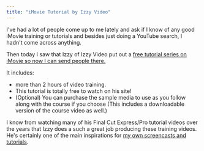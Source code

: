 ```yaml
---
title: "iMovie Tutorial by Izzy Video"
---
```

<p>I've had a lot of people come up to me lately and ask if I know of any good iMovie training or tutorials and besides just doing a YouTube search, I hadn't come across anything.</p>
<p>Then today I saw that Izzy of Izzy Video put out a <a href="https://www.izzyvideo.com/imovie-tutorial/">free tutorial series on iMovie so now I can send people there.</a></p>
<p>It includes:</p>
<ul>
<li>more than 2 hours of video training.</li>
<li>This tutorial is totally free to watch on his site!</li>
<li>(Optional) You can purchase the sample media to use as you follow along with the course if you choose (This includes a downloadable version of the course video as well.)</li>
</ul>
<p>I know from watching many of his Final Cut Express/Pro tutorial videos over the years that Izzy does a such a great job producing these training videos. He's certainly one of the main inspirations for <a href="https://www.youtube.com/lemonproductionsca">my own screencasts and tutorials</a>.</p>
